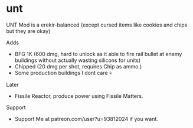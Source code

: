 # unt
UNT Mod is a erekir-balanced (except cursed items like cookies and chips but they are okay) 

Adds
- BFG 1K (600 dmg, hard to unlock as it able to fire rail bullet at enemy buildings without actually wasting silicons for units)
- Chipped (20 dmg per shot, requires Chip as ammo.)
- Some production buildings I dont care 💀

Later
- Fissile Reactor, produce power using Fissile Matters.

Support
- Support Me at patreon.com/user?u=93812024 if you want. 
